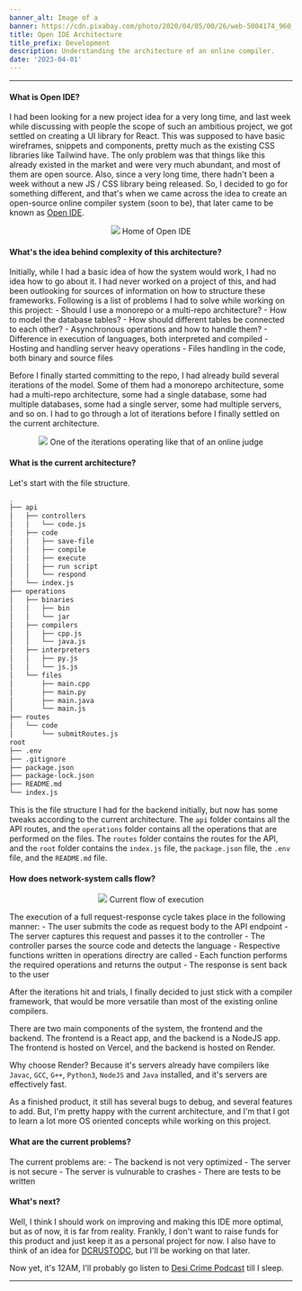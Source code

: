 ```yaml
---
banner_alt: Image of a 
banner: https://cdn.pixabay.com/photo/2020/04/05/00/26/web-5004174_960_720.jpg
title: Open IDE Architecture
title_prefix: Development
description: Understanding the architecture of an online compiler.
date: '2023-04-01'
---
```

--- 

#### What is Open IDE?
I had been looking for a new project idea for a very long time, and last week while discussing with people the scope of such an ambitious project, we got settled on creating a UI library for React. This was supposed to have basic wireframes, snippets and components, pretty much as the existing CSS libraries like Tailwind have. The only problem was that things like this already existed in the market and were very much abundant, and most of them are open source. Also, since a very long time, there hadn't been a week without a new JS / CSS library being released. So, I decided to go for something different, and that's when we came across the idea to create an open-source online compiler system (soon to be), that later came to be known as [Open IDE](https://openide.vercel.app/).

<center>
    <img src="https://cdn.statically.io/gh/thatsameguyokay/images/main/openide.png" style={{width: "90%", marginBottom: "-20px"}}></img>
    Home of Open IDE
</center>

#### What's the idea behind complexity of this architecture?
Initially, while I had a basic idea of how the system would work, I had no idea how to go about it. I had never worked on a project of this, and had been outlooking for sources of information on how to structure these frameworks. Following is a list of problems I had to solve while working on this project:
    - Should I use a monorepo or a multi-repo architecture?
    - How to model the database tables?
    - How should different tables be connected to each other?
    - Asynchronous operations and how to handle them?
    - Difference in execution of languages, both interpreted and compiled
    - Hosting and handling server heavy operations
    - Files handling in the code, both binary and source files

Before I finally started committing to the repo, I had already build several iterations of the model. Some of them had a monorepo architecture, some had a multi-repo architecture, some had a single database, some had multiple databases, some had a single server, some had multiple servers, and so on. I had to go through a lot of iterations before I finally settled on the current architecture.

<center>
    <img src="https://cdn.statically.io/gh/thatsameguyokay/images/main/old-ide.png" style={{width: "100%", marginBottom: "-20px"}}></img>
    One of the iterations operating like that of an online judge
</center>

#### What is the current architecture?

Let's start with the file structure.


```bash
.
├── api
│   ├── controllers
│   │   └── code.js
│   ├── code
│   │   ├── save-file
│   │   ├── compile
│   │   ├── execute
│   │   ├── run script
│   │   └── respond
│   └── index.js
├── operations
│   ├── binaries
│   │   ├── bin
│   │   └── jar
│   ├── compilers
│   │   ├── cpp.js
│   │   └── java.js
│   ├── interpreters
│   │   ├── py.js
│   │   └── js.js
│   └── files
│       ├── main.cpp
│       ├── main.py
│       ├── main.java
│       └── main.js
├── routes
│   └── code
│       └── submitRoutes.js
root
├── .env
├── .gitignore
├── package.json
├── package-lock.json
├── README.md
└── index.js


```

This is the file structure I had for the backend initially, but now has some tweaks according to the current architecture. The `api` folder contains all the API routes, and the `operations` folder contains all the operations that are performed on the files. The `routes` folder contains the routes for the API, and the `root` folder contains the `index.js` file, the `package.json` file, the `.env` file, and the `README.md` file.


#### How does network-system calls flow?

<center>
    <img src="https://cdn.statically.io/gh/thatsameguyokay/images/main/ide.gif" style={{width: "110%", marginBottom: "-20px"}}></img>
    Current flow of execution
</center>

The execution of a full request-response cycle takes place in the following manner:
    - The user submits the code as request body to the API endpoint
    - The server captures this request and passes it to the controller
    - The controller parses the source code and detects the language
    - Respective functions written in operations directry are called
    - Each function performs the required operations and returns the output
    - The response is sent back to the user

After the iterations hit and trials, I finally decided to just stick with a compiler framework, that would be more versatile than most of the existing online compilers.

There are two main components of the system, the frontend and the backend. The frontend is a React app, and the backend is a NodeJS app. The frontend is hosted on Vercel, and the backend is hosted on Render. 

Why choose Render? Because it's servers already have compilers like `Javac`, `GCC`, `G++`, `Python3`, `NodeJS` and `Java` installed, and it's servers are effectively fast.

As a finished product, it still has several bugs to debug, and several features to add. But, I'm pretty happy with the current architecture, and I'm that I got to learn a lot more OS oriented concepts while working on this project.

#### What are the current problems?
The current problems are:
    - The backend is not very optimized
    - The server is not secure
    - The server is vulnurable to crashes
    - There are tests to be written

#### What's next?
Well, I think I should work on improving and making this IDE more optimal, but as of now, it is far from reality. Frankly, I don't want to raise funds for this product and just keep it as a personal project for now. I also have to think of an idea for [DCRUSTODC](https://github.com/DCRUSTODC), but I'll be working on that later.

Now yet, it's 12AM, I'll probably go listen to [Desi Crime Podcast](https://desicrime.com/) till I sleep.

---

